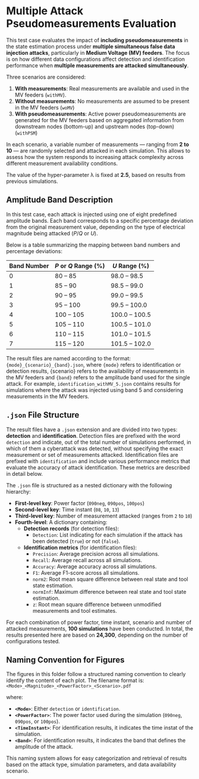 # Multiple Attack Pseudomeasurements Evaluation

This test case evaluates the impact of **including pseudomeasurements** in the state estimation process under **multiple simultaneous false data injection attacks**, particularly in **Medium Voltage (MV) feeders**. The focus is on how different data configurations affect detection and identification performance when **multiple measurements are attacked simultaneously**.

Three scenarios are considered:
1. **With measurements**: Real measurements are available and used in the MV feeders (`withMV`).
2. **Without measurements**: No measurements are assumed to be present in the MV feeders (`woMV`)
3. **With pseudomeasurements**: Active power pseudomeasurements are generated for the MV feeders based on aggregated information from downstream nodes (bottom-up) and upstream nodes (top-down) (`withPSM`)

In each scenario, a variable number of measurements — ranging from **2 to 10** — are randomly selected and attacked in each simulation. This allows to assess how the system responds to increasing attack complexity across different measurement availability conditions.

The value of the hyper-parameter λ is fixed at **2.5**, based on results from previous simulations. 

## Amplitude Band Description

In this test case, each attack is injected using one of eight predefined amplitude bands. Each band corresponds to a specific percentage deviation from the original measurement value, depending on the type of electrical magnitude being attacked (*P*/*Q* or *U*).

Below is a table summarizing the mapping between band numbers and percentage deviations:

| Band Number | *P* or *Q* Range (%) | *U* Range (%)     |
|-------------|-----------------------|--------------------|
| 0           | 80 – 85               | 98.0 – 98.5        |
| 1           | 85 – 90               | 98.5 – 99.0        |
| 2           | 90 – 95               | 99.0 – 99.5        |
| 3           | 95 – 100              | 99.5 – 100.0       |
| 4           | 100 – 105             | 100.0 – 100.5      |
| 5           | 105 – 110             | 100.5 – 101.0      |
| 6           | 110 – 115             | 101.0 – 101.5      |
| 7           | 115 – 120             | 101.5 – 102.0      |

The result files are named according to the format: `{mode}_{scenario}_{band}.json`, where `{mode}` refers to identification or detection results, {scenario} refers to the availability of measurements in the MV feeders and `{band}` refers to the amplitude band used for the single attack. For example, `identification_withMV_5.json` contains results for simulations where the attack was injected using band 5 and considering measurements in the MV feeders.

## `.json` File Structure

The result files have a `.json` extension and are divided into two types: **detection** and **identification**. Detection files are prefixed with the word `detection` and indicate, out of the total number of simulations performed, in which of them a cyberattack was detected, without specifying the exact measurement or set of measurements attacked. Identification files are prefixed with `identification` and include various performance metrics that evaluate the accuracy of attack identification. These metrics are described in detail below.

The `.json` file is structured as a nested dictionary with the following hierarchy:

- **First-level key**: Power factor (`090neg`, `090pos`, `100pos`)
- **Second-level key**: Time instant (`08`, `10`, `13`) 
- **Third-level key**: Number of measurement attacked (ranges from `2` to `10`)
- **Fourth-level**: A dictionary containing:
  - **Detection records** (for detection files):
    - `Detection`: List indicating for each simulation if the attack has been detected (`true`) or not (`false`).
  - **Identification metrics** (for identification files):
    - `Precision`: Average precision across all simulations.
    - `Recall`: Average recall across all simulations.
    - `Accuracy`: Average accuracy across all simulations.
    - `F1`: Average F1-score across all simulations.
    - `norm2`: Root mean square difference between real state and tool state estimation.
    - `normInf`: Maximum difference between real state and tool state estimation.
    - `z`: Root mean square difference between unmodified measurements and tool estimates.

For each combination of power factor, time instant, scenario and number of attacked measurements, **100 simulations** have been conducted. In total, the results presented here are based on **24,300**, depending on the number of configurations tested.

## Naming Convention for Figures

The figures in this folder follow a structured naming convention to clearly identify the content of each plot. The filename format is:  
`<Mode>_<Magnitude>_<PowerFactor>_<Scenario>.pdf`  

where:

- **`<Mode>`**: Either `detection` or `identification`.
- **`<PowerFactor>`**: The power factor used during the simulation (`090neg`, `090pos`, or `100pos`).
- **`<TimeInstant>`**: For identification results, it indicates the time instat of the simulation.
- **`<Band>`**: For identification results, it indicates the band that defines the amplitude of the attack.

This naming system allows for easy categorization and retrieval of results based on the attack type, simulation parameters, and data availability scenario.